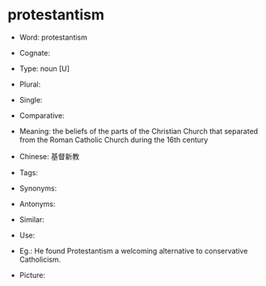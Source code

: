 # protestantism

- Word: protestantism
- Cognate: 

- Type: noun [U]
- Plural: 
- Single: 
- Comparative: 
- Meaning: the beliefs of the parts of the Christian Church that separated from the Roman Catholic Church during the 16th century
- Chinese: 基督新教
- Tags: 
- Synonyms: 
- Antonyms: 
- Similar: 
- Use: 
- Eg.: He found Protestantism a welcoming alternative to conservative Catholicism.
- Picture: 

